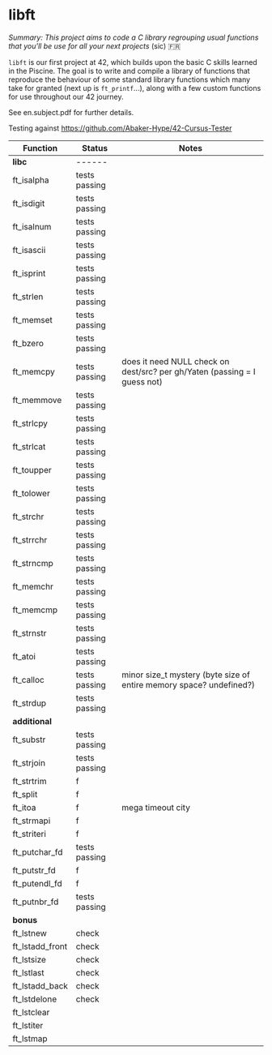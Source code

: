 # libft

*Summary: This project aims to code a C library regrouping usual functions that you'll be use for all your next projects* (sic) 🇫🇷

`libft` is our first project at 42, which builds upon the basic C skills learned in the Piscine. The goal is to write and compile a library of functions that reproduce the behaviour of some standard library functions which many take for granted (next up is `ft_printf`...), along with a few custom functions for use throughout our 42 journey.

See en.subject.pdf for further details.

Testing against https://github.com/Abaker-Hype/42-Cursus-Tester

| Function      | Status    | Notes		|
|---------------|-----------|-----------|
| **libc**    | ------	|
| ft_isalpha    | tests passing     |
| ft_isdigit    | tests passing     |
| ft_isalnum    | tests passing     |
| ft_isascii    | tests passing     |
| ft_isprint    | tests passing     |
| ft_strlen     | tests passing     |
| ft_memset     | tests passing     |
| ft_bzero      | tests passing     |
| ft_memcpy     | tests passing     | does it need NULL check on dest/src? per gh/Yaten (passing = I guess not)
| ft_memmove    | tests passing     |
| ft_strlcpy    | tests passing     |
| ft_strlcat    | tests passing     |
| ft_toupper    | tests passing     |
| ft_tolower    | tests passing     |
| ft_strchr     | tests passing     |
| ft_strrchr    | tests passing     |
| ft_strncmp    | tests passing     |
| ft_memchr     | tests passing     |
| ft_memcmp     | tests passing     |
| ft_strnstr    | tests passing     |
| ft_atoi       | tests passing     | 
| ft_calloc     | tests passing     | minor size_t mystery (byte size of entire memory space? undefined?)
| ft_strdup     | tests passing     |
| **additional**
| ft_substr     | tests passing     |
| ft_strjoin    | tests passing     |
| ft_strtrim    | f     |
| ft_split      | f     |
| ft_itoa       | f     | mega timeout city
| ft_strmapi    | f
| ft_striteri   | f
| ft_putchar_fd | tests passing
| ft_putstr_fd  | f
| ft_putendl_fd | f
| ft_putnbr_fd  | tests passing
| **bonus**     |
| ft_lstnew       | check
| ft_lstadd_front | check
| ft_lstsize      | check
| ft_lstlast      | check
| ft_lstadd_back  | check
| ft_lstdelone    | check
| ft_lstclear     |
| ft_lstiter      |
| ft_lstmap       |
